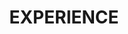 ---
title: EXPERIENCE
experiences:
    -   start: 2022 - current
        title: Chief Technology Officer
        link: https://www.yxala.com
        company: YXALA (CAIRN S.A.R.L)
        location: Luxembourg, Luxembourg
        description: Creation of <b>YXALA</b>, a multi-platform solution permitting to store, index and search any personal information under full privacy. Use of cutting-edge technologies, including an innovative <b>search engine</b>, <b>blind AI</b> and <b>end-to-end encryption</b>.
                    
    -   start: 2021 - 2022
        company: CAIRN S.A.R.L
        title: Software Manager
        link: https://www.cairn.lu
        location: Luxembourg, Luxembourg
        description: Imagining the <b>future of the privacy</b> by creating a platform permitting to store any personal and private information in a secure way using an innovative zero-knowledge and end-to-end encrypted solution.

    -   start: 2017 - 2021
        company: INVERTO
        title: HTS-DBS, High Throughput Satellite Data Broadcast System
        link: https://artes.esa.int/projects/htsdbs
        location: Gonderange, Luxembourg
        description: <b>ESA project</b> realized in collaboration with SES and University of Luxembourg. Responsible for designing the architecture and realize the implementation of a CDN for <b>Edge caching over Satellite</b>. The main task includes the implementation of a high performance and reliable unidirectional file transfer protocol exploiting broadcast capabilities of satellites.

    -   start: 2016 - 2017
        company: INVERTO
        title: Low latency video transcoder
        link: https://youtu.be/AM-EmW0dr-A
        location: Wecker, Luxembourg
        description: Real-time H264/HEVC <b>video transcoder</b> for medical application using hardware accelerated image processing (OpenCL, OpenGL, Intel Quick Sync). Low latency streaming server for <b>WebRTC</b>. Cross-platform video player for mobile and PC implementing high quality image rendering based on <b>GPU</b> acceleration.

    -   start: 2010 - 2016
        company: INVERTO
        title: WebKit for Smart TV
        link: https://www.digitaltvnews.net/?p=10566
        location: Wecker, Luxembourg
        description: Developement of <b>Hybrid broadcast broadband TV</b> (HbbTV) web engine based on <b>WebKit</b> for Set-Top-Box. Implementation of HTML5 video player, DRM and Smart TV portals. Optimization of image decoders for sh4 processor. Development of linux graphics driver for ST40 chipset to accelerate web browser rendering. 


---